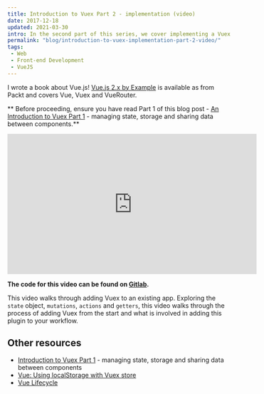 ```yaml
---
title: Introduction to Vuex Part 2 - implementation (video)
date: 2017-12-18
updated: 2021-03-30
intro: In the second part of this series, we cover implementing a Vuex Store into a Vue.js application
permalink: "blog/introduction-to-vuex-implementation-part-2-video/"
tags:
 - Web
 - Front-end Development
 - VueJS
---
```


<div class="info">I wrote a book about Vue.js! <a href="https://www.packtpub.com/application-development/vuejs-2x-example">Vue.js 2.x by Example</a> is available as from Packt and covers Vue, Vuex and VueRouter.</div>

** Before proceeding, ensure you have read Part 1 of this blog post - [An Introduction to Vuex Part 1](https://www.mikestreety.co.uk/blog/introduction-to-vuex-managing-state-storage-and-sharing-data-between-components/) - managing state, storage and sharing data between components.**

<div class="video"><iframe width="560" height="315" src="https://www.youtube.com/embed/Q0AYTEw_hpM" frameborder="0" gesture="media" allow="encrypted-media" allowfullscreen></iframe></div>

**The code for this video can be found on [Gitlab](https://gitlab.com/mikestreety/Introduction-to-Vuex-code).**

This video walks through adding Vuex to an existing app. Exploring the `state` object, `mutations`, `actions` and `getters`, this video walks through the process of adding Vuex from the start and what is involved in adding this plugin to your workflow.
## Other resources

- [Introduction to Vuex Part 1](https://www.mikestreety.co.uk/blog/introduction-to-vuex-managing-state-storage-and-sharing-data-between-components/) - managing state, storage and sharing data between components
- [Vue: Using localStorage with Vuex store](https://www.mikestreety.co.uk/blog/vue-js-using-localstorage-with-the-vuex-store/)
- [Vue Lifecycle](https://vuejs.org/v2/guide/instance.html#Lifecycle-Diagram)
